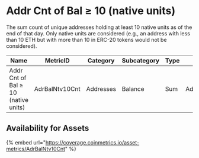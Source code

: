 # Addr Cnt of Bal ≥ 10 (native units)

The sum count of unique addresses holding at least 10 native units as of the end of that day. Only native units are considered (e.g., an address with less than 10 ETH but with more than 10 in ERC-20 tokens would not be considered).

| Name                                | MetricID       | Category  | Subcategory | Type | Unit      | Interval |
| ----------------------------------- | -------------- | --------- | ----------- | ---- | --------- | -------- |
| Addr Cnt of Bal ≥ 10 (native units) | AdrBalNtv10Cnt | Addresses | Balance     | Sum  | Addresses | 1 day    |

## Availability for Assets

{% embed url="https://coverage.coinmetrics.io/asset-metrics/AdrBalNtv10Cnt" %}
